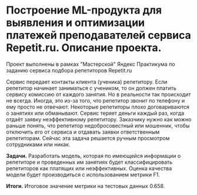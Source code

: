 # Построение ML-продукта для выявления и оптимизации платежей преподавателей сервиса Repetit.ru. Описание проекта.

Проект выполнены в рамках "Мастерской" Яндекс Практикума по заданию сервиса подбора репетиторов Repetit.ru

Сервис передает контакты клиента (ученика) репетитору. Если репетитор начинает заниматься с
учеником, то он должен платить сервису комиссию от каждого занятия. Но в реальности так происходит
не всегда. Иногда, это из-за того, что репетитор звонит по телефону и ему просто не отвечают.
Некоторые репетиторы плохо договариваются о занятиях или обманывают. Сервис теряет деньги каждый
раз, когда отдаёт заявку неэффективному репетитору. Заказчику нужно как можно раньше понять, что
репетитор недобросовестный или мошенник, чтобы отключить его от сервиса и отдавать заявки
ответственным репетиторам.
Сейчас эта задача решается ручным просмотром сотрудниками или никак.

**Задачи.**
Разработать модель, которая по имеющейся информации о репетиторе и проведенных им занятиях будет
классифицировать репетиторов как платящих или неэффективных. Оценка качества модели будет
производиться с использованием метрики F1.

**Итоги.**
Итоговое значение метрики на тестовых данных 0.658.
